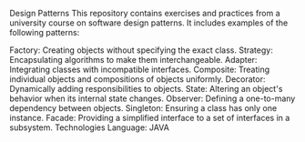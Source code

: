 Design Patterns
This repository contains exercises and practices from a university course on software design patterns. It includes examples of the following patterns:

Factory: Creating objects without specifying the exact class.
Strategy: Encapsulating algorithms to make them interchangeable.
Adapter: Integrating classes with incompatible interfaces.
Composite: Treating individual objects and compositions of objects uniformly.
Decorator: Dynamically adding responsibilities to objects.
State: Altering an object's behavior when its internal state changes.
Observer: Defining a one-to-many dependency between objects.
Singleton: Ensuring a class has only one instance.
Facade: Providing a simplified interface to a set of interfaces in a subsystem.
Technologies
Language: JAVA